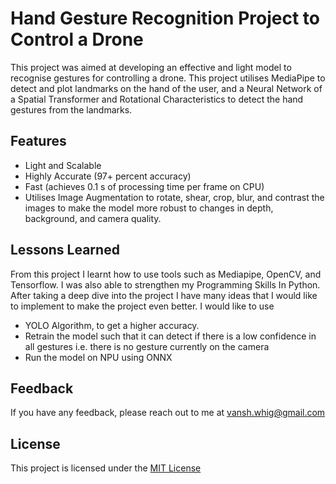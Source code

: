 
# Hand Gesture Recognition Project to Control a Drone

This project was aimed at developing an effective and light model to recognise gestures for controlling a drone. This project utilises MediaPipe to detect and plot landmarks on the hand of the user, and a Neural Network of a Spatial Transformer and Rotational Characteristics to detect the hand gestures from the landmarks.


## Features

- Light and Scalable
- Highly Accurate (97+ percent accuracy)
- Fast (achieves 0.1 s of processing time per frame on CPU)
- Utilises Image Augmentation to rotate, shear, crop, blur, and contrast the images to make the model more robust to changes in depth, background, and camera quality.


## Lessons Learned

From this project I learnt how to use tools such as Mediapipe, OpenCV, and Tensorflow. I was also able to strengthen my Programming Skills In Python. After taking a deep dive into the project I have many ideas that I would like to implement to make the project even better. I would like to use

- YOLO Algorithm, to get a higher accuracy.
- Retrain the model such that it can detect if there is a low confidence in all gestures i.e. there is no gesture currently on the camera
- Run the model on NPU using ONNX


## Feedback

If you have any feedback, please reach out to me at vansh.whig@gmail.com


## License

This project is licensed under the [MIT License](LICENSE)

